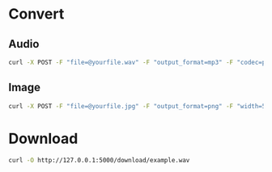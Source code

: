 # Convert

## Audio
```bash
curl -X POST -F "file=@yourfile.wav" -F "output_format=mp3" -F "codec=pcm_s16le" -F "bitrate=192k" -F "sample_rate=44100" -F "channels=2" -F "volume=1.5" http://localhost:5000/convert_audio
```

## Image
```bash
curl -X POST -F "file=@yourfile.jpg" -F "output_format=png" -F "width=500" -F "height=800" -F "quality=2" http://localhost:5000/convert_image
```


# Download

```bash
curl -O http://127.0.0.1:5000/download/example.wav
```